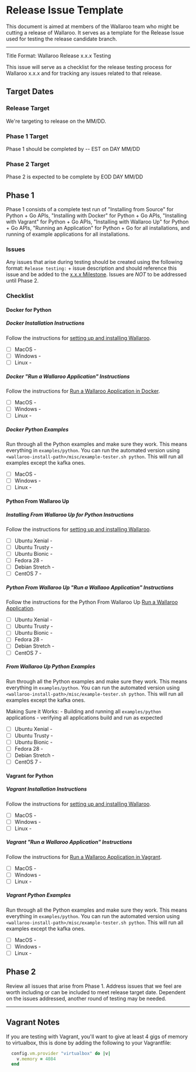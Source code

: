 # Release Issue Template

This document is aimed at members of the Wallaroo team who might be cutting a release of Wallaroo. It serves as a template for the Release Issue used for testing the release candidate branch.

-----------------

Title Format: Wallaroo Release x.x.x Testing

This issue will serve as a checklist for the release testing process for Wallaroo x.x.x and for tracking any issues related to that release.

## Target Dates
### Release Target
We're targeting to release on the MM/DD.

### Phase 1 Target

Phase 1 should be completed by -- EST on DAY MM/DD

### Phase 2 Target

Phase 2 is expected to be complete by EOD DAY MM/DD

## Phase 1

Phase 1 consists of a complete test run of "Installing from Source" for Python + Go APIs, "Installing with Docker" for Python + Go APIs, "Installing with Vagrant" for Python + Go APIs, "Installing with Wallaroo Up" for Python + Go APIs, "Running an Application" for Python + Go for all installations, and running of example applications for all installations.

### Issues

Any issues that arise during testing should be created using the following format: `Release testing:` + issue description and should reference this issue and be added to the [x.x.x Milestone](https://github.com/WallarooLabs/wallaroo/milestone/). Issues are *NOT* to be addressed until Phase 2.

### Checklist

#### Docker for Python

##### Docker Installation Instructions

Follow the instructions for [setting up and installing Wallaroo](https://wallaroo-docs-rc.netlify.com/python-installation/python-docker-installation-guide/).

- [ ] MacOS -
- [ ] Windows -
- [ ] Linux -

##### Docker "Run a Wallaroo Application" Instructions

Follow the instructions for [Run a Wallaroo Application in Docker](https://wallaroo-docs-rc.netlify.com/python-installation/python-docker-installation-guide/#validate-your-installation).

- [ ] MacOS -
- [ ] Windows -
- [ ] Linux -

##### Docker Python Examples

Run through all the Python examples and make sure they work. This means everything in `examples/python`. You can run the automated version using `<wallaroo-install-path>/misc/example-tester.sh python`. This will run all examples except the kafka ones.

- [ ] MacOS -
- [ ] Windows -
- [ ] Linux -

#### Python From Wallaroo Up

##### Installing From Wallaroo Up for Python Instructions

Follow the instructions for [setting up and installing Wallaroo](https://wallaroo-docs-rc.netlify.com/python-installation/python-wallaroo-up-installation-guide/).

- [ ] Ubuntu Xenial -
- [ ] Ubuntu Trusty -
- [ ] Ubuntu Bionic -
- [ ] Fedora 28 -
- [ ] Debian Stretch -
- [ ] CentOS 7 -

##### Python From Wallaroo Up "Run a Wallaoo Application" Instructions

Follow the instructions for the Python From Wallaroo Up [Run a Wallaroo Application](https://wallaroo-docs-rc.netlify.com/python-installation/python-wallaroo-up-installation-guide/#validate-your-installation).

- [ ] Ubuntu Xenial -
- [ ] Ubuntu Trusty -
- [ ] Ubuntu Bionic -
- [ ] Fedora 28 -
- [ ] Debian Stretch -
- [ ] CentOS 7 -

##### From Wallaroo Up Python Examples

Run through all the Python examples and make sure they work. This means everything in `examples/python`. You can run the automated version using `<wallaroo-install-path>/misc/example-tester.sh python`. This will run all examples except the kafka ones.

Making Sure it Works:
    - Building and running all  `examples/python` applications
    - verifying all applications build and run as expected

- [ ] Ubuntu Xenial -
- [ ] Ubuntu Trusty -
- [ ] Ubuntu Bionic -
- [ ] Fedora 28 -
- [ ] Debian Stretch -
- [ ] CentOS 7 -

#### Vagrant for Python

##### Vagrant Installation Instructions

Follow the instructions for [setting up and installing Wallaroo](https://wallaroo-docs-rc.netlify.com/python-installation/python-vagrant-installation-guide/).

- [ ] MacOS -
- [ ] Windows -
- [ ] Linux -

##### Vagrant "Run a Wallaroo Application" Instructions

Follow the instructions for [Run a Wallaroo Application in Vagrant](https://wallaroo-docs-rc.netlify.com/python-installation/python-vagrant-installation-guide/#validate-your-installation).

- [ ] MacOS -
- [ ] Windows -
- [ ] Linux -

##### Vagrant Python Examples

Run through all the Python examples and make sure they work. This means everything in `examples/python`. You can run the automated version using `<wallaroo-install-path>/misc/example-tester.sh python`. This will run all examples except the kafka ones.

- [ ] MacOS -
- [ ] Windows -
- [ ] Linux -

## Phase 2

Review all issues that arise from Phase 1. Address issues that we feel are worth including or can be included to meet release target date. Dependent on the issues addressed, another round of testing may be needed.

----
##  Vagrant Notes

If you are testing with Vagrant, you'll want to give at least 4 gigs of memory to virtualbox, this is done by adding the following to your Vagrantfile:

```ruby
  config.vm.provider "virtualbox" do |v|
    v.memory = 4084
  end
```
